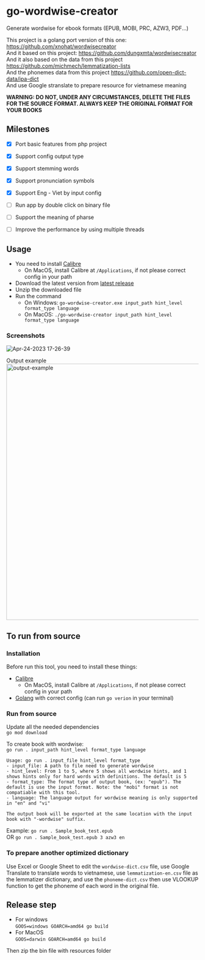 # go-wordwise-creator

Generate wordwise for ebook formats (EPUB, MOBI, PRC, AZW3, PDF...)

This project is a golang port version of this one: https://github.com/xnohat/wordwisecreator  
And it based on this project: https://github.com/dungxmta/wordwisecreator  
And it also based on the data from this project https://github.com/michmech/lemmatization-lists  
And the phonemes data from this project https://github.com/open-dict-data/ipa-dict  
And use Google stranslate to prepare resource for vietnamese meaning

**WARNING: DO NOT, UNDER ANY CIRCUMSTANCES, DELETE THE FILES FOR THE SOURCE FORMAT. ALWAYS KEEP THE ORIGINAL FORMAT FOR YOUR BOOKS**

## Milestones
- [x] Port basic features from php project
- [x] Support config output type
- [x] Support stemming words
- [x] Support pronunciation symbols
- [x] Support Eng - Viet by input config
- [ ] Run app by double click on binary file
- [ ] Support the meaning of pharse
- [ ] Improve the performance by using multiple threads


## Usage
- You need to install [Calibre](https://calibre-ebook.com/)  
    + On MacOS, install Calibre at `/Applications`, if not please correct config in your path  
- Download the latest version from [latest release](https://github.com/kenilt/go-wordwise-creator/releases/latest)  
- Unzip the downloaded file  
- Run the command  
    + On Windows: `go-wordwise-creator.exe input_path hint_level format_type language`  
    + On MacOS: `./go-wordwise-creator input_path hint_level format_type language`

### Screenshots
![Apr-24-2023 17-26-39](https://user-images.githubusercontent.com/3811063/233970925-f4a4c8a0-4065-4ccb-a2e8-404bad01462c.gif)

Output example  
<img width="672" alt="output-example" src="https://user-images.githubusercontent.com/3811063/233971197-1afe2086-43d0-4d53-a325-8b9817250cd1.png">

## To run from source

### Installation
Before run this tool, you need to install these things:
- [Calibre](https://calibre-ebook.com/) 
    + On MacOS, install Calibre at `/Applications`, if not please correct config in your path  
- [Golang](https://go.dev/doc/install) with correct config (can run `go verion` in your terminal)

### Run from source

Update all the needed dependencies  
`go mod download`

To create book with wordwise:  
`go run . input_path hint_level format_type language`

```
Usage: go run . input_file hint_level format_type
- input_file: A path to file need to generate wordwise
- hint_level: From 1 to 5, where 5 shows all wordwise hints, and 1 shows hints only for hard words with definitions. The default is 5
- format_type: The format type of output book, (ex: "epub"). The default is use the input format. Note: the "mobi" format is not compatiable with this tool.
- language: The language output for wordwise meaning is only supported in "en" and "vi"

The output book will be exported at the same location with the input book with "-wordwise" suffix.
```

Example: `go run . Sample_book_test.epub`  
OR `go run . Sample_book_test.epub 3 azw3 en`  

### To prepare another optimized dictionary
Use Excel or Google Sheet to edit the `wordwise-dict.csv` file, use Google Translate to translate words to vietnamese, use `lemmatization-en.csv` file as the lemmatizer dictionary, and use the `phoneme-dict.csv` then use VLOOKUP function to get the phoneme of each word in the original file.

## Release step

- For windows  
`GOOS=windows GOARCH=amd64 go build`
- For MacOS  
`GOOS=darwin GOARCH=amd64 go build`  

Then zip the bin file with resources folder
